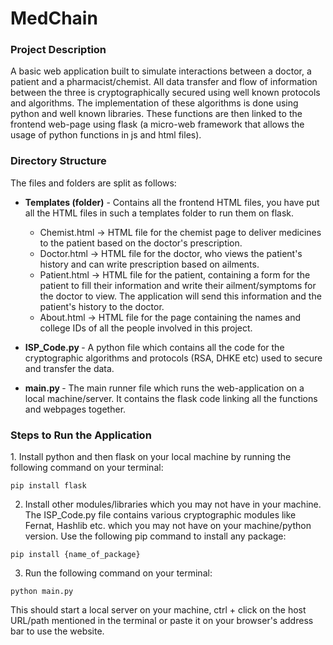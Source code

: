 # MedChain

<h3>Project Description</h3>
A basic web application built to simulate interactions between a doctor, a patient and a pharmacist/chemist. All data transfer and flow of information between the three is cryptographically
secured using well known protocols and algorithms. The implementation of these algorithms is done using python and well known libraries. These functions are then linked to the frontend web-page using flask (a micro-web framework that allows the usage of python functions in js and html files).

<h3>Directory Structure</h3>
The files and folders are split as follows:
  
* <b>Templates (folder)</b> - Contains all the frontend HTML files, you have put all the HTML files in such a templates folder to run them on flask.
  
  * Chemist.html -> HTML file for the chemist page to deliver medicines to the patient based on the doctor's prescription.
  * Doctor.html -> HTML file for the doctor, who views the patient's history and can write prescription based on ailments. 
  * Patient.html -> HTML file for the patient, containing a form for the patient to fill their information and write their ailment/symptoms for the doctor to view. The application will send this information and the patient's history to the doctor.
  * About.html -> HTML file for the page containing the names and college IDs of all the people involved in this project.
 
* <b>ISP_Code.py </b> - A python file which contains all the code for the cryptographic algorithms and protocols (RSA, DHKE etc) used to secure and transfer the data.
* <b>main.py </b> - The main runner file which runs the web-application on a local machine/server. It contains the flask code linking all the functions and webpages together.

<h3>Steps to Run the Application </h3>
1. Install python and then flask on your local machine by running the following command on your terminal:
  
  
```
pip install flask 
```
  
2. Install other modules/libraries which you may not have in your machine. The ISP_Code.py file contains various cryptographic modules like Fernat, Hashlib etc. which you may not have on your machine/python version. Use the following pip command to install any package: 
  
```
pip install {name_of_package}
```

3. Run the following command on your terminal: 
  
```
python main.py
```
This should start a local server on your machine, ctrl + click on the host URL/path mentioned in the terminal or paste it on your browser's address bar to use the website.
